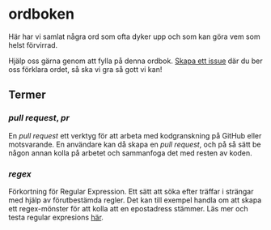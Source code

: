 # ordboken
Här har vi samlat några ord som ofta dyker upp och som kan göra vem som helst förvirrad.

Hjälp oss gärna genom att fylla på denna ordbok. [Skapa ett issue](https://github.com/LiTHehack/ordboken/issues/new) 
där du ber oss förklara ordet, så ska vi gra så gott vi kan!

## Termer

### *pull request*, *pr*

En *pull request* ett verktyg för att arbeta med kodgranskning på GitHub eller motsvarande. En användare kan då skapa en *pull request*, och på så sätt be någon annan kolla på arbetet och sammanfoga det med resten av koden.

### *regex*
Förkortning för Regular Expression. Ett sätt att söka efter träffar i strängar med hjälp av förutbestämda regler. Det kan till exempel handla om att skapa ett regex-mönster för att kolla att en epostadress stämmer. Läs mer och testa regular expresions [här](http://www.regexr.com/).
